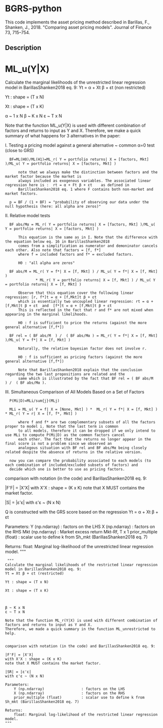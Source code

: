 # BGRS-python
This code implements the asset pricing method described in Barillas, F., Shanken, J., 2018. "Comparing asset pricing models". Journal of Finance 73, 715–754.


## Description

# ML_u(Y|X)

  Calculate the marginal likelihoods of the unrestricted linear regression model in BarillasShanken2018 eq. 9:
  Yt = α + Xt β + εt (non restricted)

  Yt : shape = (T x N)

  Xt : shape = (T x K)


  
  α ~ 1 x N
  β ~ K x N
  ε ~ T x N

  Note that the function ML_u(Y|X) is used with different combination of factors and returns to input as Y and X.
  Therefore, we make a quick summary of what happens for 3 alternatives in the paper:

  I. Testing a pricing model against a general alternative ~ common α=0 test (close to GRS)

      BF=ML(H0)/ML(H1)=ML_r( Y = portfolio returns| X = [factors, Mkt] )/ML_u( Y = portfolio returns| X = [factors, Mkt] )

          note that we always make the distinction between factors and the market factor because the market is
          always included as exogenous variables. The associated linear regression here is :  rt = α + Ft β + εt    as defined in
          BarillasShanken2018 eq. 1 where F contains both non-market and market factors. 

      p = BF / (1 + BF) = "probability of observing our data under the null hypothesis (here: all alpha are zeros)"

  II. Relative model tests 

      BF abs/Mα = ML_r( Y = portfolio returns| X = [factors, Mkt] )/ML_u( Y = portfolio returns| X = [factors, Mkt] )
      
          This equation is the same as in I. Note that the difference with the equation below eq. 16 in BarillasShanken2018
          comes from a simplification as numerator and demoninator cancels each other. Also note that factors = [f, f*] 
          where f = included factors and f* = excluded factors.

          H0 : "all alpha are zeros"

      BF abs/M = ML_r( Y = f*| X = [f, Mkt] ) / ML_u( Y = f*| X = [f, Mkt] )
                  * ML_r( Y = portfolio returns| X = [f, Mkt] ) / ML_u( Y = portfolio returns| X = [f, Mkt] )

          Observe that this equation cover the following linear regression: [r, f*]t = α + [f,Mkt]t β + εt
          which is essentially two uncoupled linear regression: rt = α + [f,Mkt]t β + εt  and  [f*]t = α + [f,Mkt]t β + εt
          This is reflected in the fact that r and f* are not mixed when appearing in the marginal likelihoods.

          H0 : f is sufficient to price the returns (against the more general alternative [f,f*])

      BF rel = ( BF abs/M  ) /  ( BF abs/Mα ) = ML_r( Y = f*| X = [f, Mkt] )/ML_u( Y = f*| X = [f, Mkt] )

          Naturally, the relative bayesian factor does not involve r. 

          H0 : f is sufficient as pricing factors (against the more general alternative [f,f*])

          Note that BarillasShanken2018 explain that the conclusion regarding the two last propositions are related and the
          same which is illustrated by the fact that BF rel = ( BF abs/M  ) /  ( BF abs/Mα ).

  III. Simultaneous Comparison of All Models Based on a Set of Factors

      P(Mi|D)=MLi/sum{j}(MLj) 

      MLi = ML_u( Y = f| X = [None, Mkt] ) *  ML_r( Y = f*| X = [f, Mkt] ) * ML_r( Y = r| X = [f, f*, Mkt] )

          where f and f* are two complementary subsets of all the factors proper to model i. Note that the last term is common 
          to all models, therefore it can be dropped if we only intend to use MLi to compute P(Mi|D) as the common factors cancel
          each other. The fact that the returns no longer appear in the final score is not a problem since we observed an  
          analogous situation with BF rel and BF abs/Mα being closely related despite the absence of returns in the relative version.

      now you can compare the probability associated to each models (to each combination of included/excluded subsets of factors) and
      decide which one is better to use as pricing factors.




  comparison with notation (in the code) and BarillasShanken2018 eq. 9:
  
  |F'F| = |X'X|
  with X'X : shape = (K x K)
  note that X MUST contains the market factor.
  
  |S| = |ε'ε|
  with ε'ε ~ (N x N)

  Q is constructed with the GRS score based on the regression Yt = α + Xt β + εt


  Parameters:
      Y (np.ndarray)                 : factors on the LHS
      X (np.ndarray)                 : factors on the RHS 
      Mkt (np.ndarray)               : Market excess return Mkt-Rf, T x 1
      prior_multiple (float)         : scalar use to define k from Sh_mkt (BarillasShanken2018 eq. 7)

  Returns:
      float: Marginal log-likelihood of the unrestricted linear regression model.
  """





     """
    Calculate the marginal likelihoods of the restricted linear regression model in BarillasShanken2018 eq. 9:
    Yt = Xt β + εt (restricted)

    Yt : shape = (T x N)

    Xt : shape = (T x K)


    
    β ~ K x N
    ε ~ T x N

    Note that the function ML_r(Y|X) is used with different combination of factors and returns to input as Y and X.
    Therefore, we made a quick summary in the function ML_unrestricted to help.


    comparison with notation (in the code) and BarillasShanken2018 eq. 9:
    
    |F'F| = |X'X|
    with X'X : shape = (K x K)
    note that X MUST contains the market factor.

    |SR| = |ε'ε|
    with ε'ε ~ (N x N)

    Parameters:
        Y (np.ndarray)                 : factors on the LHS
        X (np.ndarray)                 : factors on the RHS 
        prior_multiple (float)         : scalar use to define k from Sh_mkt (BarillasShanken2018 eq. 7)

    Returns:
        float: Marginal log-likelihood of the restricted linear regression model.
    """
